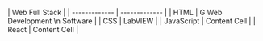 
| Web Full Stack  |
| ------------- | ------------- |
| HTML  | G Web Development \n Software  |
| CSS  | LabVIEW  |
| JavaScript  | Content Cell  |
| React  | Content Cell  |
